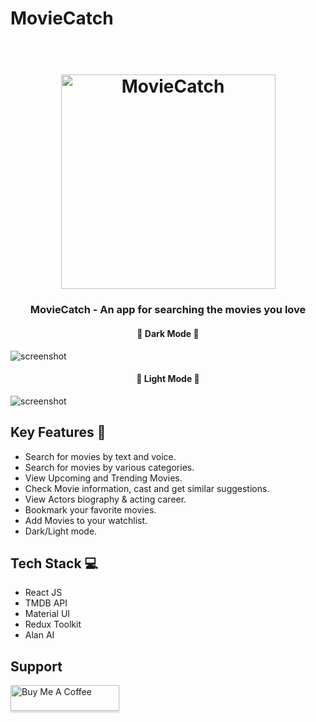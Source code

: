 # MovieCatch

<h1 align="center">
  <br>
  <a href="https://moviecatch.netlify.app/"><img src="https://moviecatch.netlify.app/static/media/redLogo.e448e1038ab2346baabc.png" alt="MovieCatch" width="343"></a>
</h1>

<h3 align="center">MovieCatch - An app for searching the movies you love</h4>

<h4 align="center">🌙 Dark Mode 🌙 </h4>

![screenshot](https://user-images.githubusercontent.com/82048235/201539095-49f6b575-69c6-4aad-b1f2-139df4dd676c.png)

<h4 align="center">🔅 Light Mode 🔅 </h4>

![screenshot](https://user-images.githubusercontent.com/82048235/201539177-6d50220d-dc56-487e-a8ee-327a0b0b6657.png)

## Key Features 🍿

- Search for movies by text and voice.
- Search for movies by various categories.
- View Upcoming and Trending Movies.
- Check Movie information, cast and get similar suggestions.
- View Actors biography & acting career.
- Bookmark your favorite movies.
- Add Movies to your watchlist.
- Dark/Light mode.

## Tech Stack 💻

- React JS
- TMDB API
- Material UI
- Redux Toolkit
- Alan AI

## Support

<a href="https://www.buymeacoffee.com/adilaben" target="_blank"><img src="https://www.buymeacoffee.com/assets/img/custom_images/purple_img.png" alt="Buy Me A Coffee" style="height: 41px !important;width: 174px !important;box-shadow: 0px 3px 2px 0px rgba(190, 190, 190, 0.5) !important;-webkit-box-shadow: 0px 3px 2px 0px rgba(190, 190, 190, 0.5) !important;" ></a>
